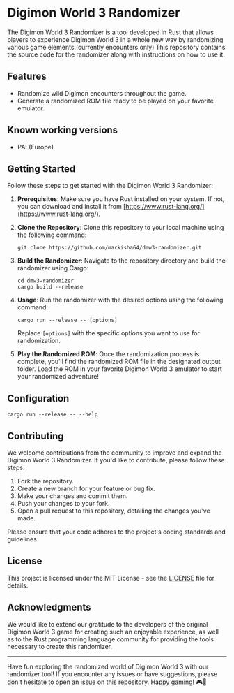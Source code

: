 
# Digimon World 3 Randomizer

The Digimon World 3 Randomizer is a tool developed in Rust that allows players to experience Digimon World 3 in a whole new way by randomizing various game elements.(currently encounters only) This repository contains the source code for the randomizer along with instructions on how to use it.

## Features

- Randomize wild Digimon encounters throughout the game.
- Generate a randomized ROM file ready to be played on your favorite emulator.

## Known working versions

 - PAL(Europe)

## Getting Started

Follow these steps to get started with the Digimon World 3 Randomizer:

1. **Prerequisites**: Make sure you have Rust installed on your system. If not, you can download and install it from [https://www.rust-lang.org/](https://www.rust-lang.org/).

2. **Clone the Repository**: Clone this repository to your local machine using the following command:
   ```shell
   git clone https://github.com/markisha64/dmw3-randomizer.git
   ```

3. **Build the Randomizer**: Navigate to the repository directory and build the randomizer using Cargo:
   ```shell
   cd dmw3-randomizer
   cargo build --release
   ```

4. **Usage**: Run the randomizer with the desired options using the following command:
   ```shell
   cargo run --release -- [options]
   ```
   Replace `[options]` with the specific options you want to use for randomization.

5. **Play the Randomized ROM**: Once the randomization process is complete, you'll find the randomized ROM file in the designated output folder. Load the ROM in your favorite Digimon World 3 emulator to start your randomized adventure!

## Configuration
   ```shell
   cargo run --release -- --help
   
   ```

## Contributing

We welcome contributions from the community to improve and expand the Digimon World 3 Randomizer. If you'd like to contribute, please follow these steps:

1. Fork the repository.
2. Create a new branch for your feature or bug fix.
3. Make your changes and commit them.
4. Push your changes to your fork.
5. Open a pull request to this repository, detailing the changes you've made.

Please ensure that your code adheres to the project's coding standards and guidelines.

## License

This project is licensed under the MIT License - see the [LICENSE](LICENSE.md) file for details.

## Acknowledgments

We would like to extend our gratitude to the developers of the original Digimon World 3 game for creating such an enjoyable experience, as well as to the Rust programming language community for providing the tools necessary to create this randomizer.

---

Have fun exploring the randomized world of Digimon World 3 with our randomizer tool! If you encounter any issues or have suggestions, please don't hesitate to open an issue on this repository. Happy gaming! 🎮🐾